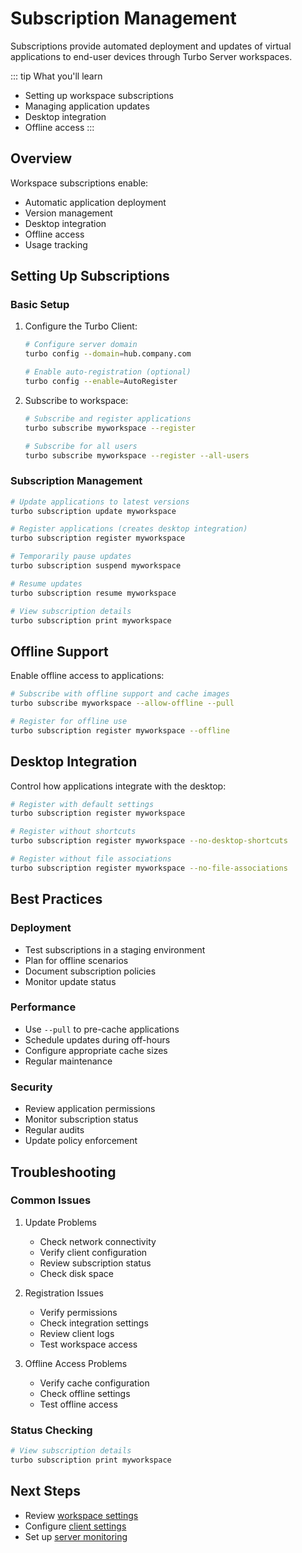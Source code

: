 # Subscription Management

Subscriptions provide automated deployment and updates of virtual applications to end-user devices through Turbo Server workspaces.

::: tip What you'll learn
- Setting up workspace subscriptions
- Managing application updates
- Desktop integration
- Offline access
:::

## Overview

Workspace subscriptions enable:
- Automatic application deployment
- Version management
- Desktop integration
- Offline access
- Usage tracking

## Setting Up Subscriptions

### Basic Setup

1. Configure the Turbo Client:
   ```bash
   # Configure server domain
   turbo config --domain=hub.company.com

   # Enable auto-registration (optional)
   turbo config --enable=AutoRegister
   ```

2. Subscribe to workspace:
   ```bash
   # Subscribe and register applications
   turbo subscribe myworkspace --register

   # Subscribe for all users
   turbo subscribe myworkspace --register --all-users
   ```

### Subscription Management

```bash
# Update applications to latest versions
turbo subscription update myworkspace

# Register applications (creates desktop integration)
turbo subscription register myworkspace

# Temporarily pause updates
turbo subscription suspend myworkspace

# Resume updates
turbo subscription resume myworkspace

# View subscription details
turbo subscription print myworkspace
```

## Offline Support

Enable offline access to applications:

```bash
# Subscribe with offline support and cache images
turbo subscribe myworkspace --allow-offline --pull

# Register for offline use
turbo subscription register myworkspace --offline
```

## Desktop Integration

Control how applications integrate with the desktop:

```bash
# Register with default settings
turbo subscription register myworkspace

# Register without shortcuts
turbo subscription register myworkspace --no-desktop-shortcuts

# Register without file associations
turbo subscription register myworkspace --no-file-associations
```

## Best Practices

### Deployment
- Test subscriptions in a staging environment
- Plan for offline scenarios
- Document subscription policies
- Monitor update status

### Performance
- Use `--pull` to pre-cache applications
- Schedule updates during off-hours
- Configure appropriate cache sizes
- Regular maintenance

### Security
- Review application permissions
- Monitor subscription status
- Regular audits
- Update policy enforcement

## Troubleshooting

### Common Issues

1. Update Problems
   - Check network connectivity
   - Verify client configuration
   - Review subscription status
   - Check disk space

2. Registration Issues
   - Verify permissions
   - Check integration settings
   - Review client logs
   - Test workspace access

3. Offline Access Problems
   - Verify cache configuration
   - Check offline settings
   - Test offline access

### Status Checking

```bash
# View subscription details
turbo subscription print myworkspace
```

## Next Steps

- Review [workspace settings](/server/administration/workspaces.md)
- Configure [client settings](/client/command-line/config.md)
- Set up [server monitoring](/server/monitoring.md)
